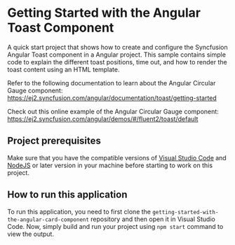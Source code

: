 # Getting Started with the Angular Toast Component
A quick start project that shows how to create and configure the Syncfusion Angular Toast component in a Angular project. This sample contains simple code to explain the different toast positions, time out, and how to render the toast content using an HTML template.

Refer to the following documentation to learn about the Angular Circular Gauge component: 
https://ej2.syncfusion.com/angular/documentation/toast/getting-started

Check out this online example of the Angular Circular Gauge component:
https://ej2.syncfusion.com/angular/demos/#/fluent2/toast/default

## Project prerequisites
Make sure that you have the compatible versions of [Visual Studio Code](https://code.visualstudio.com/download ) and [NodeJS](https://nodejs.org/en/download) or later version in your machine before starting to work on this project.

## How to run this application
To run this application, you need to first clone the `getting-started-with-the-angular-card-component` repository and then open it in Visual Studio Code. Now, simply build and run your project using `npm start` command to view the output.